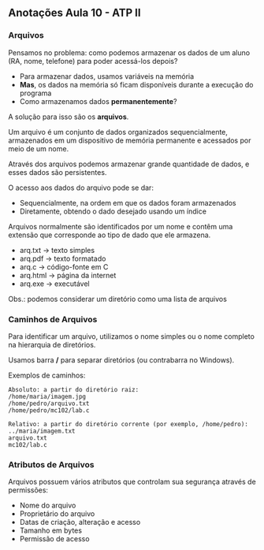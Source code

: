 ## **Anotações Aula 10 - ATP II**

### **Arquivos**
Pensamos no problema: como podemos armazenar os dados de um aluno (RA, nome, telefone) para poder acessá-los depois?

- Para armazenar dados, usamos variáveis na memória
- **Mas**, os dados na memória só ficam disponíveis durante a execução do programa
- Como armazenamos dados **permanentemente**?

A solução para isso são os **arquivos**.

Um arquivo é um conjunto de dados organizados sequencialmente, armazenados em um dispositivo de memória permanente e acessados por meio de um nome.

Através dos arquivos podemos armazenar grande quantidade de dados, e esses dados são persistentes.

O acesso aos dados do arquivo pode se dar:
- Sequencialmente, na ordem em que os dados foram armazenados
- Diretamente, obtendo o dado desejado usando um índice

Arquivos normalmente são identificados por um nome e contêm uma extensão que corresponde ao tipo de dado que ele armazena.
- arq.txt -> texto simples
- arq.pdf -> texto formatado
- arq.c -> código-fonte em C
- arq.html -> página da internet
- arq.exe -> executável

Obs.: podemos considerar um diretório como uma lista de arquivos

### **Caminhos de Arquivos**
Para identificar um arquivo, utilizamos o nome simples ou o nome completo na hierarquia de diretórios.

Usamos barra **/** para separar diretórios (ou contrabarra no Windows).

Exemplos de caminhos:
```
Absoluto: a partir do diretório raiz:
/home/maria/imagem.jpg
/home/pedro/arquivo.txt
/home/pedro/mc102/lab.c

Relativo: a partir do diretório corrente (por exemplo, /home/pedro):
../maria/imagem.txt
arquivo.txt
mc102/lab.c
```

### **Atributos de Arquivos**
Arquivos possuem vários atributos que controlam sua segurança através de permissões:
- Nome do arquivo
- Proprietário do arquivo
- Datas de criação, alteração e acesso
- Tamanho em bytes
- Permissão de acesso